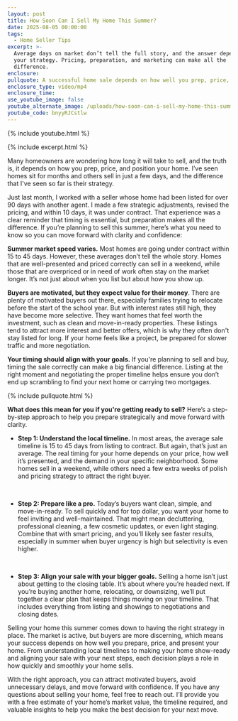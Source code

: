 ```yaml
---
layout: post
title: How Soon Can I Sell My Home This Summer?
date: 2025-08-05 00:00:00
tags:
  - Home Seller Tips
excerpt: >-
  Average days on market don’t tell the full story, and the answer depends on
  your strategy. Pricing, preparation, and marketing can make all the
  difference. 
enclosure:
pullquote: A successful home sale depends on how well you prep, price, and plan ahead.
enclosure_type: video/mp4
enclosure_time:
use_youtube_image: false
youtube_alternate_image: /uploads/how-soon-can-i-sell-my-home-this-summer.jpg
youtube_code: bnyyRJCstlw
---
```

{% include youtube.html %}

{% include excerpt.html %}

Many homeowners are wondering how long it will take to sell, and the truth is, it depends on how you prep, price, and position your home. I’ve seen homes sit for months and others sell in just a few days, and the difference that I've seen so far is their strategy.

Just last month, I worked with a seller whose home had been listed for over 90 days with another agent. I made a few strategic adjustments, revised the pricing, and within 10 days, it was under contract. That experience was a clear reminder that timing is essential, but preparation makes all the difference. If you’re planning to sell this summer, here’s what you need to know so you can move forward with clarity and confidence:

**Summer market speed varies.** Most homes are going under contract within 15 to 45 days. However, these averages don’t tell the whole story. Homes that are well-presented and priced correctly can sell in a weekend, while those that are overpriced or in need of work often stay on the market longer. It’s not just about when you list but about how you show up.

**Buyers are motivated, but they expect value for their money**. There are plenty of motivated buyers out there, especially families trying to relocate before the start of the school year. But with interest rates still high, they have become more selective. They want homes that feel worth the investment, such as clean and move-in-ready properties. These listings tend to attract more interest and better offers, which is why they often don't stay listed for long. If your home feels like a project, be prepared for slower traffic and more negotiation.

**Your timing should align with your goals.** If you're planning to sell and buy, timing the sale correctly can make a big financial difference. Listing at the right moment and negotiating the proper timeline helps ensure you don’t end up scrambling to find your next home or carrying two mortgages.

{% include pullquote.html %}

**What does this mean for you if you're getting ready to sell?** Here’s a step-by-step approach to help you prepare strategically and move forward with clarity.

* **Step 1: Understand the local timeline.** In most areas, the average sale timeline is 15 to 45 days from listing to contract. But again, that’s just an average. The real timing for your home depends on your price, how well it’s presented, and the demand in your specific neighborhood. Some homes sell in a weekend, while others need a few extra weeks of polish and pricing strategy to attract the right buyer.

  &nbsp;

* **Step 2: Prepare like a pro.** Today’s buyers want clean, simple, and move-in-ready. To sell quickly and for top dollar, you want your home to feel inviting and well-maintained. That might mean decluttering, professional cleaning, a few cosmetic updates, or even light staging. Combine that with smart pricing, and you’ll likely see faster results, especially in summer when buyer urgency is high but selectivity is even higher.

  &nbsp;

* **Step 3: Align your sale with your bigger goals.** Selling a home isn’t just about getting to the closing table. It’s about where you’re headed next. If you’re buying another home, relocating, or downsizing, we’ll put together a clear plan that keeps things moving on your timeline. That includes everything from listing and showings to negotiations and closing dates.

Selling your home this summer comes down to having the right strategy in place. The market is active, but buyers are more discerning, which means your success depends on how well you prepare, price, and present your home. From understanding local timelines to making your home show-ready and aligning your sale with your next steps, each decision plays a role in how quickly and smoothly your home sells.

With the right approach, you can attract motivated buyers, avoid unnecessary delays, and move forward with confidence. If you have any questions about selling your home, feel free to reach out. I’ll provide you with a free estimate of your home’s market value, the timeline required, and valuable insights to help you make the best decision for your next move.